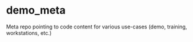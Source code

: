 # demo_meta
Meta repo pointing to code content for various use-cases (demo, training, workstations, etc.)
